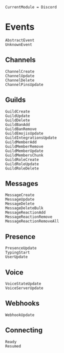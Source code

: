 ```@meta
CurrentModule = Discord
```

# Events

```@docs
AbstractEvent
UnknownEvent
```

## Channels

```@docs
ChannelCreate
ChannelUpdate
ChannelDelete
ChannelPinsUpdate
```

## Guilds

```@docs
GuildCreate
GuildUpdate
GuildDelete
GuildBanAdd
GuildBanRemove
GuildEmojisUpdate
GuildIntegrationsUpdate
GuildMemberAdd
GuildMemberRemove
GuildMemberUpdate
GuildMembersChunk
GuildRoleCreate
GuildRoleUpdate
GuildRoleDelete
```

## Messages

```@docs
MessageCreate
MessageUpdate
MessageDelete
MessageDeleteBulk
MessageReactionAdd
MessageReactionRemove
MessageReactionRemoveAll
```

## Presence

```@docs
PresenceUpdate
TypingStart
UserUpdate
```

## Voice

```@docs
VoiceStateUpdate
VoiceServerUpdate
```

## Webhooks

```@docs
WebhookUpdate
```

## Connecting

```@docs
Ready
Resumed
```
